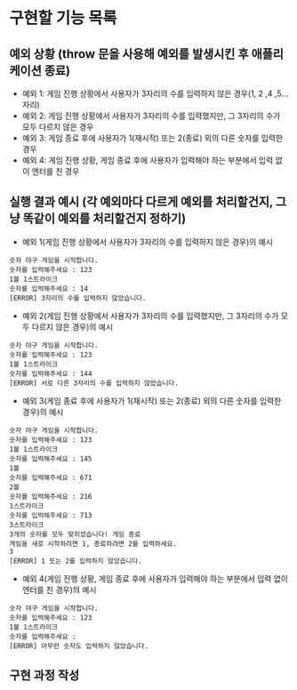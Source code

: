 # 구현할 기능 목록

## 예외 상황 (throw 문을 사용해 예외를 발생시킨 후 애플리케이션 종료)
- 예외 1: 게임 진행 상황에서 사용자가 3자리의 수를 입력하지 않은 경우(1, 2 ,4 ,5...자리)
- 예외 2: 게임 진행 상황에서 사용자가 3자리의 수를 입력했지만, 그 3자리의 수가 모두 다르지 않은 경우
- 예외 3: 게임 종료 후에 사용자가 1(재시작) 또는 2(종료) 외의 다른 숫자를 입력한 경우
- 예외 4: 게임 진행 상황, 게임 종료 후에 사용자가 입력해야 하는 부분에서 입력 없이 엔터를 친 경우

## 실행 결과 예시 (각 예외마다 다르게 예외를 처리할건지, 그냥 똑같이 예외를 처리할건지 정하기)
- 예외 1(게임 진행 상황에서 사용자가 3자리의 수를 입력하지 않은 경우)의 예시
```
숫자 야구 게임을 시작합니다.
숫자를 입력해주세요 : 123
1볼 1스트라이크
숫자를 입력해주세요 : 14
[ERROR] 3자리의 수를 입력하지 않았습니다.
```

- 예외 2(게임 진행 상황에서 사용자가 3자리의 수를 입력했지만, 그 3자리의 수가 모두 다르지 않은 경우)의 예시
```
숫자 야구 게임을 시작합니다.
숫자를 입력해주세요 : 123
1볼 1스트라이크
숫자를 입력해주세요 : 144
[ERROR] 서로 다른 3자리의 수를 입력하지 않았습니다.
```

- 예외 3(게임 종료 후에 사용자가 1(재시작) 또는 2(종료) 외의 다른 숫자를 입력한 경우)의 예시
```
숫자 야구 게임을 시작합니다.
숫자를 입력해주세요 : 123
1볼 1스트라이크
숫자를 입력해주세요 : 145
1볼
숫자를 입력해주세요 : 671
2볼
숫자를 입력해주세요 : 216
1스트라이크
숫자를 입력해주세요 : 713
3스트라이크
3개의 숫자를 모두 맞히셨습니다! 게임 종료
게임을 새로 시작하려면 1, 종료하려면 2를 입력하세요.
3
[ERROR] 1 또는 2를 입력하지 않았습니다.
```

- 예외 4(게임 진행 상황, 게임 종료 후에 사용자가 입력해야 하는 부분에서 입력 없이 엔터를 친 경우)의 예시
```
숫자 야구 게임을 시작합니다.
숫자를 입력해주세요 : 123
1볼 1스트라이크
숫자를 입력해주세요 :
[ERROR] 아무런 숫자도 입력하지 않았습니다.
```

## 구현 과정 작성
